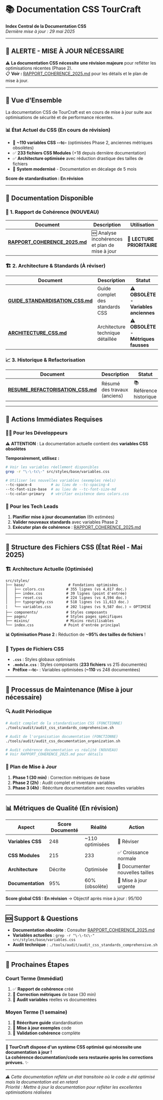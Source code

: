 # 📚 Documentation CSS TourCraft

**Index Central de la Documentation CSS**  
*Dernière mise à jour : 29 mai 2025*

---

## 🚨 **ALERTE - MISE À JOUR NÉCESSAIRE**

⚠️ **La documentation CSS nécessite une révision majeure** pour refléter les optimisations récentes (Phase 2).  
📋 **Voir :** [RAPPORT_COHERENCE_2025.md](./RAPPORT_COHERENCE_2025.md) pour les détails et le plan de mise à jour.

---

## 🎯 **Vue d'Ensemble**

La documentation CSS de TourCraft est en cours de mise à jour suite aux optimisations de sécurité et de performance récentes.

### 📊 **État Actuel du CSS (En cours de révision)**
- 🔄 **~110 variables CSS --tc-** (optimisées Phase 2, anciennes métriques obsolètes)
- ✅ **233 fichiers CSS Modules** (+18 depuis dernière documentation)
- ✅ **Architecture optimisée** avec réduction drastique des tailles de fichiers
- 🔄 **System modernisé** - Documentation en décalage de 5 mois

**Score de standardisation : En révision** 

---

## 📖 **Documentation Disponible**

### 🚨 **1. Rapport de Cohérence (NOUVEAU)**

| Document | Description | Utilisation |
|----------|-------------|-------------|
| **[RAPPORT_COHERENCE_2025.md](./RAPPORT_COHERENCE_2025.md)** | 🆕 Analyse incohérences et plan de mise à jour | 📖 **LECTURE PRIORITAIRE** |

### 🏗️ **2. Architecture & Standards (À réviser)**

| Document | Description | Statut |
|----------|-------------|---------|
| **[GUIDE_STANDARDISATION_CSS.md](./GUIDE_STANDARDISATION_CSS.md)** | Guide complet des standards CSS | ⚠️ **OBSOLÈTE - Variables anciennes** |
| **[ARCHITECTURE_CSS.md](./ARCHITECTURE_CSS.md)** | Architecture technique détaillée | ⚠️ **OBSOLÈTE - Métriques fausses** |

### 📈 **3. Historique & Refactorisation**

| Document | Description | Statut |
|----------|-------------|---------|
| **[RESUME_REFACTORISATION_CSS.md](./RESUME_REFACTORISATION_CSS.md)** | Résumé des travaux (anciens) | 📚 Référence historique |

---

## 🚀 **Actions Immédiates Requises**

### 👨‍💻 **Pour les Développeurs**

⚠️ **ATTENTION** : La documentation actuelle contient des **variables CSS obsolètes**

**Temporairement, utilisez :**
```bash
# Voir les variables réellement disponibles
grep -r "\-\-tc\-" src/styles/base/variables.css

# Utiliser les nouvelles variables (exemples réels)
--tc-space-4         # au lieu de --tc-spacing-4
--tc-font-size-base  # au lieu de --tc-font-size-md
--tc-color-primary   # vérifier existence dans colors.css
```

### 🔧 **Pour les Tech Leads**

1. **Planifier mise à jour documentation** (6h estimées)
2. **Valider nouveaux standards** avec variables Phase 2
3. **Exécuter plan de cohérence** : [RAPPORT_COHERENCE_2025.md](./RAPPORT_COHERENCE_2025.md)

---

## 📂 **Structure des Fichiers CSS (État Réel - Mai 2025)**

### 🏗️ **Architecture Actuelle (Optimisée)**

```
src/styles/
├── base/                    # Fondations optimisées
│   ├── colors.css          # 355 lignes (vs 4,817 doc.)
│   ├── index.css           # 39 lignes (point d'entrée)
│   ├── reset.css           # 224 lignes (vs 4,594 doc.)
│   ├── typography.css      # 518 lignes (vs 11,613 doc.)
│   └── variables.css       # 202 lignes (vs 9,587 doc.) ⭐ OPTIMISÉ
├── components/             # Styles composants
├── pages/                  # Styles pages spécifiques
├── mixins/                 # Mixins réutilisables
└── index.css              # Point d'entrée principal
```

**📊 Optimisation Phase 2 :** Réduction de **~95% des tailles de fichiers** !

### 📄 **Types de Fichiers CSS**

- **`.css`** : Styles globaux optimisés
- **`.module.css`** : Styles composants (**233 fichiers** vs 215 documentés)
- **Préfixe --tc-** : Variables optimisées (**~110** vs 248 documentées)

---

## 🎯 **Processus de Maintenance (Mise à jour nécessaire)**

### 🔍 **Audit Périodique**

```bash
# Audit complet de la standardisation CSS (FONCTIONNE)
./tools/audit/audit_css_standards_comprehensive.sh

# Audit de l'organisation documentation (FONCTIONNE)
./tools/audit/audit_css_documentation_organization.sh

# Audit cohérence documentation vs réalité (NOUVEAU)
# Voir RAPPORT_COHERENCE_2025.md pour détails
```

### 📝 **Plan de Mise à Jour**

1. **Phase 1 (30 min)** : Correction métriques de base
2. **Phase 2 (2h)** : Audit complet et inventaire variables
3. **Phase 3 (4h)** : Réécriture documentation avec nouvelles variables

---

## 📊 **Métriques de Qualité (En révision)**

| Aspect | Score Documenté | Réalité | Action |
|--------|-----------------|---------|--------|
| **Variables CSS** | 248 | ~110 optimisées | 🔄 Réviser |
| **CSS Modules** | 215 | 233 | ✅ Croissance normale |
| **Architecture** | Décrite | Optimisée | 🔄 Documenter nouvelles tailles |
| **Documentation** | 95% | 60% (obsolète) | 🚨 Mise à jour urgente |

**Score global CSS : En révision** → Objectif après mise à jour : 95/100

---

## 🆘 **Support & Questions**

- **Documentation obsolète** : Consulter [RAPPORT_COHERENCE_2025.md](./RAPPORT_COHERENCE_2025.md)
- **Variables actuelles** : `grep -r "\-\-tc\-" src/styles/base/variables.css`
- **Audit technique** : `./tools/audit/audit_css_standards_comprehensive.sh`

---

## 🎯 **Prochaines Étapes**

### **Court Terme (Immédiat)**
1. ✅ **Rapport de cohérence** créé
2. 🔄 **Correction métriques** de base (30 min)
3. 🔄 **Audit variables** réelles vs documentées

### **Moyen Terme (1 semaine)**
1. 🔄 **Réécriture guide** standardisation
2. 🔄 **Mise à jour exemples** code
3. 🔄 **Validation cohérence** complète

---

**🎨 TourCraft dispose d'un système CSS optimisé qui nécessite une documentation à jour !**  
**La cohérence documentation/code sera restaurée après les corrections prévues.** ✨

---

*⚠️ Cette documentation reflète un état transitoire où le code a été optimisé mais la documentation est en retard*  
*Priorité : Mettre à jour la documentation pour refléter les excellentes optimisations réalisées* 